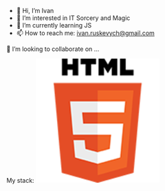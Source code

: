 - 👋 Hi, I’m Ivan
- 👀 I’m interested in IT Sorcery and Magic
- 🌱 I’m currently learning JS
- 📫 How to reach me: ivan.ruskevych@gmail.com

💞️ I’m looking to collaborate on ...

My stack:
![®®®](https://raw.githubusercontent.com/github/explore/80688e429a7d4ef2fca1e82350fe8e3517d3494d/topics/html/html.png) 

